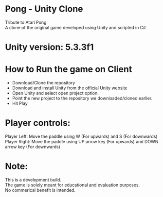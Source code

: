 # Pong - Unity Clone
<p>Tribute to Atari Pong
<br>A clone of the original game developed using Unity and scripted in C#</p>

# Unity version: 5.3.3f1
<p></p>

# How to Run the game on Client
<ul>
<li>Download/Clone the repository</li>
<li>Download and install Unity from the <a href = "https://unity3d.com/get-unity" target = "_blank">official Unity website</a></li>
<li>Open Unity and select open project option.</li>
<li>Point the new project to the repository we downloaded/cloned earlier.</li>
<li>Hit Play</li>
</ul>

# Player controls:
<p>Player Left:  Move the paddle using W (For upwards) and S (For downwards)
<br>Player Right: Move the paddle using UP arrow key (For upwards) and DOWN arrow key (For downwards)
</p>

# Note: 
<p>This is a development build. 
<br>The game is solely meant for educational and evaluation purposes.
<br>No commerical benefit is intended.</p>



